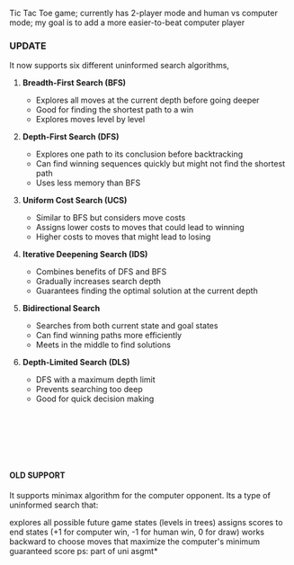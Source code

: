 Tic Tac Toe game; currently has 2-player mode and human vs computer mode; my goal is to add a more easier-to-beat computer player
<br/>

### UPDATE
It now supports six different uninformed search algorithms,

1. **Breadth-First Search (BFS)**
   - Explores all moves at the current depth before going deeper
   - Good for finding the shortest path to a win
   - Explores moves level by level

2. **Depth-First Search (DFS)**
   - Explores one path to its conclusion before backtracking
   - Can find winning sequences quickly but might not find the shortest path
   - Uses less memory than BFS

3. **Uniform Cost Search (UCS)**
   - Similar to BFS but considers move costs
   - Assigns lower costs to moves that could lead to winning
   - Higher costs to moves that might lead to losing

4. **Iterative Deepening Search (IDS)**
   - Combines benefits of DFS and BFS
   - Gradually increases search depth
   - Guarantees finding the optimal solution at the current depth

5. **Bidirectional Search**
   - Searches from both current state and goal states
   - Can find winning paths more efficiently
   - Meets in the middle to find solutions

6. **Depth-Limited Search (DLS)**
   - DFS with a maximum depth limit
   - Prevents searching too deep
   - Good for quick decision making

<br/>
<br/>
<br/>
<br/>
<br/>

#### OLD SUPPORT

It supports minimax algorithm for the computer opponent. Its a type of uninformed search that:

explores all possible future game states (levels in trees)
assigns scores to end states (+1 for computer win, -1 for human win, 0 for draw)
works backward to choose moves that maximize the computer's minimum guaranteed score
ps: part of uni asgmt*